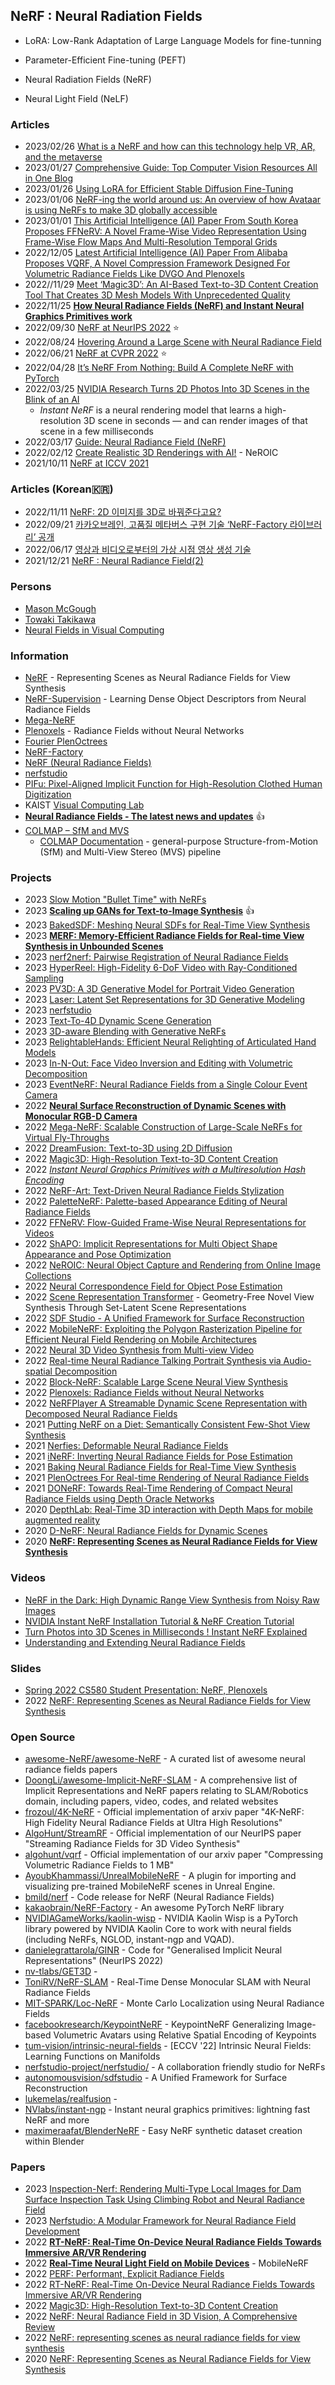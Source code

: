 ## NeRF : Neural Radiation Fields

- LoRA: Low-Rank Adaptation of Large Language Models for fine-tunning
- Parameter-Efficient Fine-tuning (PEFT)

- Neural Radiation Fields (NeRF)
- Neural Light Field (NeLF)


### Articles
- 2023/02/26 [What is a NeRF and how can this technology help VR, AR, and the metaverse](https://mixed-news.com/en/what-is-a-nerf-and-how-can-this-technology-help-vr-ar-and-the-metaverse/)
- 2023/01/27 [Comprehensive Guide: Top Computer Vision Resources All in One Blog](https://medium.com/mlearning-ai/comprehensive-guide-top-computer-vision-resources-all-in-one-blog-b55df920d964)
- 2023/01/26 [Using LoRA for Efficient Stable Diffusion Fine-Tuning](https://huggingface.co/blog/lora)
- 2023/01/06 [NeRF-ing the world around us: An overview of how Avataar is using NeRFs to make 3D globally accessible](https://www.avataar.ai/blog/nerf-ing-the-world-around-us)
- 2023/01/01 [This Artificial Intelligence (AI) Paper From South Korea Proposes FFNeRV: A Novel Frame-Wise Video Representation Using Frame-Wise Flow Maps And Multi-Resolution Temporal Grids](https://www.marktechpost.com/2023/01/01/this-artificial-intelligence-ai-paper-from-south-korea-proposes-ffnerv-a-novel-frame-wise-video-representation-using-frame-wise-flow-maps-and-multi-resolution-temporal-grids/)
- 2022/12/05 [Latest Artificial Intelligence (AI) Paper From Alibaba Proposes VQRF, A Novel Compression Framework Designed For Volumetric Radiance Fields Like DVGO And Plenoxels](https://www.marktechpost.com/2022/12/05/latest-artificial-intelligence-ai-paper-from-alibaba-proposes-vqrf-a-novel-compression-framework-designed-for-volumetric-radiance-fields-like-dvgo-and-plenoxels/)
- 2022//11/29 [Meet ‘Magic3D’: An AI-Based Text-to-3D Content Creation Tool That Creates 3D Mesh Models With Unprecedented Quality](https://www.marktechpost.com/2022/11/29/meet-magic3d-an-ai-based-text-to-3d-content-creation-tool-that-creates-3d-mesh-models-with-unprecedented-quality/)
- 2022/11/25 [**How Neural Radiance Fields (NeRF) and Instant Neural Graphics Primitives work**](https://theaisummer.com/nerf/)
- 2022/09/30 [NeRF at NeurIPS 2022](https://markboss.me/post/nerf_at_neurips22/) ⭐
- 2022/08/24 [Hovering Around a Large Scene with Neural Radiance Field](https://ailabs.tw/smart-city/hovering-around-a-large-scene-with-neural-radiance-field/)
- 2022/06/21 [NeRF at CVPR 2022](https://dellaert.github.io/NeRF22/) ⭐
- 2022/04/28 [It’s NeRF From Nothing: Build A Complete NeRF with PyTorch](https://towardsdatascience.com/its-nerf-from-nothing-build-a-vanilla-nerf-with-pytorch-7846e4c45666)
- 2022/03/25 [NVIDIA Research Turns 2D Photos Into 3D Scenes in the Blink of an AI](https://blogs.nvidia.com/blog/2022/03/25/instant-nerf-research-3d-ai/)
	- *Instant NeRF* is a neural rendering model that learns a high-resolution 3D scene in seconds — and can render images of that scene in a few milliseconds
- 2022/03/17 [Guide: Neural Radiance Field (NeRF)](https://datagen.tech/guides/synthetic-data/neural-radiance-field-nerf/)
- 2022/02/12 [Create Realistic 3D Renderings with AI!](https://www.louisbouchard.ai/neroic/) - NeROIC
- 2021/10/11 [NeRF at ICCV 2021](https://dellaert.github.io/NeRF21/)


### Articles (Korean🇰🇷)
- 2022/11/11 [NeRF: 2D 이미지를 3D로 바꿔준다고요?](https://modulabs.co.kr/blog/nerf-from-2d-to-3d/)
- 2022/09/21 [카카오브레인, 고품질 메타버스 구현 기술 ‘NeRF-Factory 라이브러리’ 공개](https://wowtale.net/2022/09/21/46185/)
- 2022/06/17 [영상과 비디오로부터의 가상 시점 영상 생성 기술](http://www.kibme.org/resources/journal/20220617111341699.pdf)
- 2021/12/21 [NeRF : Neural Radiance Field(2)](https://animilux.github.io/research/2021/12/21/nerf2.html)


### Persons
- [Mason McGough](https://medium.com/@masonmcgough)
- [Towaki Takikawa](https://tovacinni.github.io/)
- [Neural Fields in Visual Computing](https://neuralfields.cs.brown.edu/)


### Information
- [NeRF](https://www.matthewtancik.com/nerf) - Representing Scenes as Neural Radiance Fields for View Synthesis
- [NeRF-Supervision](https://yenchenlin.me/nerf-supervision/) - Learning Dense Object Descriptors from Neural Radiance Fields
- [Mega-NeRF](https://meganerf.cmusatyalab.org/)
- [Plenoxels](https://alexyu.net/plenoxels/) - Radiance Fields without Neural Networks
- [Fourier PlenOctrees](https://aoliao12138.github.io/FPO/)
- [NeRF-Factory](https://kakaobrain.github.io/NeRF-Factory/) 
- [NeRF (Neural Radiance Fields)](https://paperswithcode.com/dataset/nerf)
- [nerfstudio](https://docs.nerf.studio/en/latest/)
- [PIFu: Pixel-Aligned Implicit Function for High-Resolution Clothed Human Digitization](https://shunsukesaito.github.io/PIFu/)
- KAIST [Visual Computing Lab](https://vclab.kaist.ac.kr/)
- [**Neural Radiance Fields - The latest news and updates**](https://neuralradiancefields.io/) 👍 
- [COLMAP – SfM and MVS](https://demuc.de/colmap/)
	- [COLMAP Documentation](https://colmap.github.io/) - general-purpose Structure-from-Motion (SfM) and Multi-View Stereo (MVS) pipeline


### Projects
- 2023 [Slow Motion "Bullet Time" with NeRFs](https://labs.laan.com/blogs/slow-motion-bullet-time-with-nerf-neural-radiance-fields/)
- 2023 [**Scaling up GANs for Text-to-Image Synthesis**](https://mingukkang.github.io/GigaGAN/) 👍
- 2023 [BakedSDF: Meshing Neural SDFs for Real-Time View Synthesis](https://bakedsdf.github.io/)
- 2023 [**MERF: Memory-Efficient Radiance Fields for Real-time View Synthesis in Unbounded Scenes**](https://merf42.github.io/)
- 2023 [nerf2nerf: Pairwise Registration of Neural Radiance Fields](https://nerf2nerf.github.io/)
- 2023 [HyperReel: High-Fidelity 6-DoF Video with Ray-Conditioned Sampling](https://hyperreel.github.io/)
- 2023 [PV3D: A 3D Generative Model for Portrait Video Generation](https://showlab.github.io/pv3d/)
- 2023 [Laser: Latent Set Representations for 3D Generative Modeling](https://laser-nv-paper.github.io/)
- 2023 [nerfstudio](https://docs.nerf.studio/en/latest/)
- 2023 [Text-To-4D Dynamic Scene Generation](https://make-a-video3d.github.io/)
- 2023 [3D-aware Blending with Generative NeRFs](https://blandocs.github.io/blendnerf)
- 2023 [RelightableHands: Efficient Neural Relighting of Articulated Hand Models](https://sh8.io/#/relightable_hands)
- 2023 [In-N-Out: Face Video Inversion and Editing with Volumetric Decomposition](https://in-n-out-3d.github.io/)
- 2023 [EventNeRF: Neural Radiance Fields from a Single Colour Event Camera](https://4dqv.mpi-inf.mpg.de/EventNeRF/)
- 2022 [**Neural Surface Reconstruction of Dynamic Scenes with Monocular RGB-D Camera**](https://ustc3dv.github.io/ndr/)
- 2022 [Mega-NeRF: Scalable Construction of Large-Scale NeRFs for Virtual Fly-Throughs](https://meganerf.cmusatyalab.org/)
- 2022 [DreamFusion: Text-to-3D using 2D Diffusion](https://dreamfusion3d.github.io/)
- 2022 [Magic3D: High-Resolution Text-to-3D Content Creation](https://deepimagination.cc/Magic3D/)
- 2022 [*Instant Neural Graphics Primitives with a Multiresolution Hash Encoding*](https://nvlabs.github.io/instant-ngp/)
- 2022 [NeRF-Art: Text-Driven Neural Radiance Fields Stylization](https://cassiepython.github.io/nerfart/)
- 2022 [PaletteNeRF: Palette-based Appearance Editing of Neural Radiance Fields](https://palettenerf.github.io/)
- 2022 [FFNeRV: Flow-Guided Frame-Wise Neural Representations for Videos](https://maincold2.github.io/ffnerv/)
- 2022 [ShAPO: Implicit Representations for Multi Object Shape Appearance and Pose Optimization](https://zubair-irshad.github.io/projects/ShAPO.html)
- 2022 [NeROIC: Neural Object Capture and Rendering from Online Image Collections](https://formyfamily.github.io/NeROIC/)
- 2022 [Neural Correspondence Field for Object Pose Estimation](https://linhuang17.github.io/NCF/)
- 2022 [Scene Representation Transformer](https://srt-paper.github.io/) - Geometry-Free Novel View Synthesis Through Set-Latent Scene Representations
- 2022 [SDF Studio - A Unified Framework for Surface Reconstruction](https://autonomousvision.github.io/sdfstudio/)
- 2022 [MobileNeRF: Exploiting the Polygon Rasterization Pipeline for Efficient Neural Field Rendering on Mobile Architectures](https://mobile-nerf.github.io/)
- 2022 [Neural 3D Video Synthesis from Multi-view Video](https://neural-3d-video.github.io/)
- 2022 [Real-time Neural Radiance Talking Portrait Synthesis via Audio-spatial Decomposition](https://me.kiui.moe/radnerf/)
- 2022 [Block-NeRF: Scalable Large Scene Neural View Synthesis](https://wandb.ai/geekyrakshit/block-nerf/reports/Block-NeRF-Scalable-Large-Scene-Neural-View-Synthesis--VmlldzoxNjIyMzI4)
- 2022 [Plenoxels: Radiance Fields without Neural Networks](https://deeprender.ai/blog/plenoxels-radiance-fields-without-neural-networks)
- 2022 [NeRFPlayer A Streamable Dynamic Scene Representation with Decomposed Neural Radiance Fields](https://lsongx.github.io/projects/nerfplayer.html)
- 2021 [Putting NeRF on a Diet: Semantically Consistent Few-Shot View Synthesis](https://ajayj.com/dietnerf/)
- 2021 [Nerfies: Deformable Neural Radiance Fields](https://github.com/nerfies/nerfies.github.io)
- 2021 [iNeRF: Inverting Neural Radiance Fields for Pose Estimation](https://yenchenlin.me/inerf/) 
- 2021 [Baking Neural Radiance Fields for Real-Time View Synthesis](https://phog.github.io/snerg/)
- 2021 [PlenOctrees For Real-time Rendering of Neural Radiance Fields](https://alexyu.net/plenoctrees/)
- 2021 [DONeRF: Towards Real-Time Rendering of Compact Neural Radiance Fields using Depth Oracle Networks](https://depthoraclenerf.github.io/)
- 2020 [DepthLab: Real-Time 3D interaction with Depth Maps for mobile augmented reality](https://augmentedperception.github.io/depthlab/)
- 2020 [D-NeRF: Neural Radiance Fields for Dynamic Scenes](https://www.albertpumarola.com/research/D-NeRF/index.html)
- 2020 [**NeRF: Representing Scenes as Neural Radiance Fields for View Synthesis**](https://www.matthewtancik.com/nerf)



### Videos
- [NeRF in the Dark: High Dynamic Range View Synthesis from Noisy Raw Images](https://www.youtube.com/watch?v=JtBS4KBcKVc)
- [NVIDIA Instant NeRF Installation Tutorial & NeRF Creation Tutorial](https://www.youtube.com/watch?v=8pfPUN8NyZE)
- [Turn Photos into 3D Scenes in Milliseconds ! Instant NeRF Explained](https://www.youtube.com/watch?v=UHQZBQOVAIU)
- [Understanding and Extending Neural Radiance Fields](https://www.youtube.com/watch?v=HfJpQCBTqZs)


### Slides
- [Spring 2022 CS580 Student Presentation: NeRF, Plenoxels](http://sgvr.kaist.ac.kr/~sungeui/GCG_S22/Student_Presentations/CS580_PaperPresentation_dgkim.pdf)
- 2022 [NeRF: Representing Scenes as Neural Radiance Fields for View Synthesis](https://www.cs.utexas.edu/~robertom/cs391r_fall2022/slides/2022-09-06-NeRF-Elvin-Yang.pdf)


### Open Source
- [awesome-NeRF/awesome-NeRF](https://github.com/awesome-NeRF/awesome-NeRF) - A curated list of awesome neural radiance fields papers
- [DoongLi/awesome-Implicit-NeRF-SLAM](https://github.com/DoongLi/awesome-Implicit-NeRF-SLAM) - A comprehensive list of Implicit Representations and NeRF papers relating to SLAM/Robotics domain, including papers, video, codes, and related websites
- [frozoul/4K-NeRF](https://github.com/frozoul/4K-NeRF) - Official implementation of arxiv paper "4K-NeRF: High Fidelity Neural Radiance Fields at Ultra High Resolutions"
- [AlgoHunt/StreamRF](https://github.com/AlgoHunt/StreamRF) - Official implementation of our NeurIPS paper "Streaming Radiance Fields for 3D Video Synthesis"
- [algohunt/vqrf](https://github.com/algohunt/vqrf) - Official implementation of our arxiv paper "Compressing Volumetric Radiance Fields to 1 MB"
- [AyoubKhammassi/UnrealMobileNeRF](https://github.com/AyoubKhammassi/UnrealMobileNeRF) - A plugin for importing and visualizing pre-trained MobileNeRF scenes in Unreal Engine.
- [bmild/nerf](https://github.com/bmild/nerf) - Code release for NeRF (Neural Radiance Fields)
- [kakaobrain/NeRF-Factory](https://github.com/kakaobrain/NeRF-Factory) - An awesome PyTorch NeRF library
- [NVIDIAGameWorks/kaolin-wisp](https://github.com/NVIDIAGameWorks/kaolin-wisp) - NVIDIA Kaolin Wisp is a PyTorch library powered by NVIDIA Kaolin Core to work with neural fields (including NeRFs, NGLOD, instant-ngp and VQAD).
- [danielegrattarola/GINR](https://github.com/danielegrattarola/GINR) - Code for "Generalised Implicit Neural Representations" (NeurIPS 2022)
- [nv-tlabs/GET3D](https://github.com/nv-tlabs/GET3D) - 
- [ToniRV/NeRF-SLAM](https://github.com/ToniRV/NeRF-SLAM) - Real-Time Dense Monocular SLAM with Neural Radiance Fields
- [MIT-SPARK/Loc-NeRF](https://github.com/MIT-SPARK/Loc-NeRF) - Monte Carlo Localization using Neural Radiance Fields
- [facebookresearch/KeypointNeRF](https://github.com/facebookresearch/KeypointNeRF) - KeypointNeRF Generalizing Image-based Volumetric Avatars using Relative Spatial Encoding of Keypoints
- [tum-vision/intrinsic-neural-fields](https://github.com/tum-vision/intrinsic-neural-fields) - [ECCV '22] Intrinsic Neural Fields: Learning Functions on Manifolds
- [nerfstudio-project/nerfstudio/](https://github.com/nerfstudio-project/nerfstudio/) - A collaboration friendly studio for NeRFs
- [autonomousvision/sdfstudio](https://github.com/autonomousvision/sdfstudio) - A Unified Framework for Surface Reconstruction
- [lukemelas/realfusion](https://github.com/lukemelas/realfusion) - 
- [NVlabs/instant-ngp](https://github.com/NVlabs/instant-ngp) - Instant neural graphics primitives: lightning fast NeRF and more
- [maximeraafat/BlenderNeRF](https://github.com/maximeraafat/BlenderNeRF) - Easy NeRF synthetic dataset creation within Blender


### Papers
- 2023 [Inspection-Nerf: Rendering Multi-Type Local Images for Dam Surface Inspection Task Using Climbing Robot and Neural Radiance Field](https://www.mdpi.com/2075-5309/13/1/213)
- 2023 [Nerfstudio: A Modular Framework for Neural Radiance Field Development](https://arxiv.org/abs/2302.04264v1)
- 2022 [**RT-NeRF: Real-Time On-Device Neural Radiance Fields Towards Immersive AR/VR Rendering**](https://arxiv.org/abs/2212.01120)
- 2022 [**Real-Time Neural Light Field on Mobile Devices**](https://arxiv.org/abs/2212.08057) - MobileNeRF
- 2022 [PERF: Performant, Explicit Radiance Fields](https://www.frontiersin.org/articles/10.3389/fcomp.2022.871808/full)
- 2022 [RT-NeRF: Real-Time On-Device Neural Radiance Fields Towards Immersive AR/VR Rendering](https://arxiv.org/abs/2212.01120)
- 2022 [Magic3D: High-Resolution Text-to-3D Content Creation](https://arxiv.org/abs/2211.10440)
- 2022 [NeRF: Neural Radiance Field in 3D Vision, A Comprehensive Review](https://arxiv.org/abs/2210.00379)
- 2022 [NeRF: representing scenes as neural radiance fields for view synthesis](https://dl.acm.org/doi/10.1145/3503250)
- 2020 [NeRF: Representing Scenes as Neural Radiance Fields for View Synthesis](https://arxiv.org/abs/2003.08934v2)

